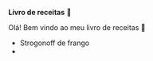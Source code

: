 **Livro de receitas** :cookie:

Olá! Bem vindo ao meu livro de receitas :handshake:

- Strogonoff de frango
- 
